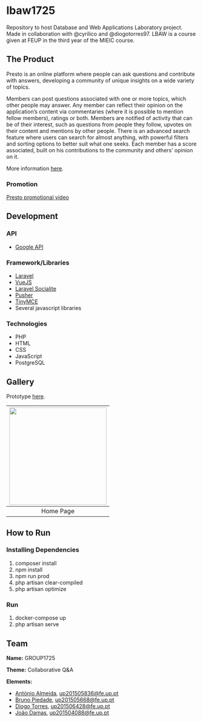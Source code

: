# lbaw1725
Repository to host Database and Web Applications Laboratory project. Made  in collaboration with @cyrilico and @diogotorres97.
LBAW is a course given at FEUP in the third year of the MIEIC course.

## The Product
Presto is an online platform where people can ask questions and contribute with answers, developing a community of unique insights on a wide variety of topics.

Members can post questions associated with one or more topics, which other people may answer. Any member can reflect their opinion on the application’s content via commentaries (where it is possible to mention fellow members), ratings or both. Members
are notified of activity that can be of their interest, such as questions from people they follow, upvotes on their content and mentions by other people. There is an advanced search feature where users can search for almost anything, with powerful filters and sorting options to better suit what one seeks. Each member has a score associated, built on his contributions to the community and others’ opinion on it.

More information [here](https://github.com/antonioalmeida/lbaw1725/tree/master/docs/Artifacts).

### Promotion

[Presto promotional video](https://www.youtube.com/watch?v=EEsTcBUwF6o)

## Development

### API
* [Google API](https://developers.google.com/identity/protocols/OAuth2)

### Framework/Libraries
* [Laravel](https://laravel.com/)
* [VueJS](https://vuejs.org/)
* [Laravel Socialite](https://laravel.com/docs/5.5/socialite)
* [Pusher](https://pusher.com/)
* [TinyMCE](https://www.tinymce.com/)
* Several javascript libraries

### Technologies 
* PHP
* HTML
* CSS
* JavaScript
* PostgreSQL

## Gallery

Prototype [here](https://antonioalmeida.me/lbaw1725/).

| [<img src="/res/mainPage.png" width="256" heigth="256">](/res/mainPage.png)                                                                 |                                                             
|:---:|
| Home Page |

## How to Run
### Installing Dependencies
1. composer install
2. npm install
3. npm run prod
4. php artisan clear-compiled
5. php artisan optimize

### Run
1. docker-compose up
2. php artisan serve

## Team 
  **Name:** GROUP1725

  **Theme:** Collaborative Q&A
  
  **Elements:**
- [António Almeida](https://github.com/antonioalmeida), up201505836@fe.up.pt
- [Bruno Piedade](https://github.com/Kubix20), up201505668@fe.up.pt
- [Diogo Torres](https://github.com/diogotorres97), up201506428@fe.up.pt
- [João Damas](https://github.com/cyrilico), up201504088@fe.up.pt
